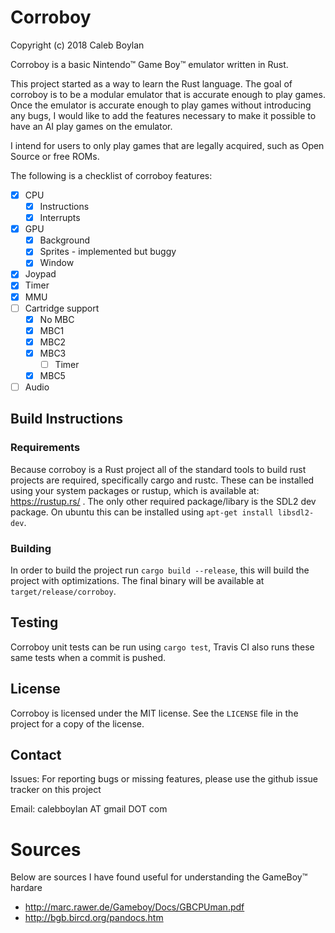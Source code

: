 # Corroboy

Copyright (c) 2018 Caleb Boylan

Corroboy is a basic Nintendo™ Game Boy™ emulator written in Rust.

This project started as a way to learn the Rust language. The goal of
corroboy is to be a modular emulator that is accurate enough to play games.
Once the emulator is accurate enough to play games without introducing any
bugs, I would like to add the features necessary to make it possible to have an
AI play games on the emulator.

I intend for users to only play games that are legally acquired, such as
Open Source or free ROMs.

The following is a checklist of corroboy features:
 - [x] CPU
   - [x] Instructions
   - [x] Interrupts
 - [x] GPU
   - [x] Background
   - [x] Sprites - implemented but buggy
   - [x] Window
 - [x] Joypad
 - [x] Timer
 - [x] MMU
 - [ ] Cartridge support
   - [x] No MBC
   - [x] MBC1
   - [x] MBC2
   - [x] MBC3
     - [ ] Timer
   - [x] MBC5
 - [ ] Audio

## Build Instructions

### Requirements

Because corroboy is a Rust project all of the standard tools to build rust
projects are required, specifically cargo and rustc. These can be installed
using your system packages or rustup, which is available at: https://rustup.rs/
. The only other required package/libary is the SDL2 dev package. On ubuntu
this can be installed using `apt-get install libsdl2-dev`.

### Building

In order to build the project run `cargo build --release`, this will build the
project with optimizations. The final binary will be available at
`target/release/corroboy`.

## Testing

Corroboy unit tests can be run using `cargo test`, Travis CI also runs these
same tests when a commit is pushed.

## License

Corroboy is licensed under the MIT license. See the `LICENSE` file in the project
for a copy of the license.

## Contact

Issues: For reporting bugs or missing features, please use the github issue
tracker on this project

Email: calebboylan AT gmail DOT com

# Sources

Below are sources I have found useful for understanding the GameBoy™ hardare
 - http://marc.rawer.de/Gameboy/Docs/GBCPUman.pdf
 - http://bgb.bircd.org/pandocs.htm
